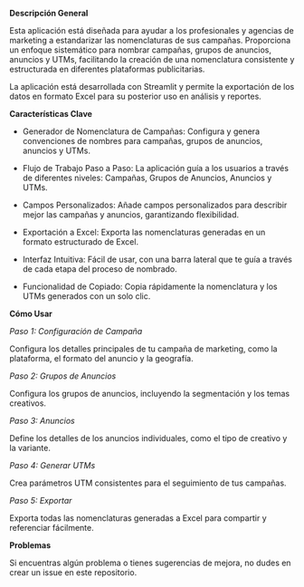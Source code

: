 **Descripción General**

Esta aplicación está diseñada para ayudar a los profesionales y agencias de marketing a estandarizar las nomenclaturas de sus campañas. Proporciona un enfoque sistemático para nombrar campañas, grupos de anuncios, anuncios y UTMs, facilitando la creación de una nomenclatura consistente y estructurada en diferentes plataformas publicitarias.

La aplicación está desarrollada con Streamlit y permite la exportación de los datos en formato Excel para su posterior uso en análisis y reportes.


**Características Clave**

* Generador de Nomenclatura de Campañas: Configura y genera convenciones de nombres para campañas, grupos de anuncios, anuncios y UTMs.

* Flujo de Trabajo Paso a Paso: La aplicación guía a los usuarios a través de diferentes niveles: Campañas, Grupos de Anuncios, Anuncios y UTMs.

* Campos Personalizados: Añade campos personalizados para describir mejor las campañas y anuncios, garantizando flexibilidad.

* Exportación a Excel: Exporta las nomenclaturas generadas en un formato estructurado de Excel.

* Interfaz Intuitiva: Fácil de usar, con una barra lateral que te guía a través de cada etapa del proceso de nombrado.

* Funcionalidad de Copiado: Copia rápidamente la nomenclatura y los UTMs generados con un solo clic.
  

**Cómo Usar**

*Paso 1: Configuración de Campaña*

Configura los detalles principales de tu campaña de marketing, como la plataforma, el formato del anuncio y la geografía.

*Paso 2: Grupos de Anuncios*

Configura los grupos de anuncios, incluyendo la segmentación y los temas creativos.

*Paso 3: Anuncios*

Define los detalles de los anuncios individuales, como el tipo de creativo y la variante.

*Paso 4: Generar UTMs*

Crea parámetros UTM consistentes para el seguimiento de tus campañas.

*Paso 5: Exportar*

Exporta todas las nomenclaturas generadas a Excel para compartir y referenciar fácilmente.


**Problemas**

Si encuentras algún problema o tienes sugerencias de mejora, no dudes en crear un issue en este repositorio.
